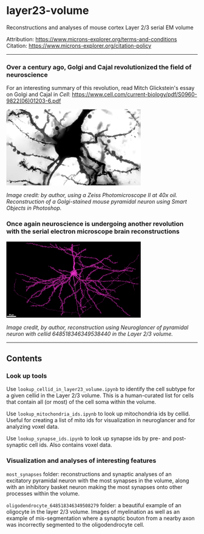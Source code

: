 # layer23-volume
Reconstructions and analyses of mouse cortex Layer 2/3 serial EM volume

Attribution: https://www.microns-explorer.org/terms-and-conditions<br>
Citation: https://www.microns-explorer.org/citation-policy<br>

***

### Over a century ago, Golgi and Cajal revolutionized the field of neuroscience

For an interesting summary of this revolution, read Mitch Glickstein's essay on Golgi and Cajal in <em>Cell</em>: https://www.cell.com/current-biology/pdf/S0960-9822(06)01203-6.pdf

![Pyramidal neuron of the mouse cortex stained using the Golgi method](img/golgistain.png "Serial LM reconstruction of Golgi stained neuron")


<em>Image credit: by author, using a Zeiss Photomicroscope II at 40x oil. Reconstruction of a Golgi-stained mouse pyramidal neuron using Smart Objects in Photoshop.</em>

### Once again neuroscience is undergoing another revolution with the serial electron microscope brain reconstructions

![Pyramdial neuron from the Layer 2/3 serial EM volume](img/layer23pyr.png "Serial EM reconstruction using Neuroglancer")


<em>Image credit, by author, reconstruction using Neuroglancer of pyramidal neuron with cellid 648518346349538440 in the Layer 2/3 volume.</em> 

***

## Contents

### Look up tools

Use `lookup_cellid_in_layer23_volume.ipynb` to identify the cell subtype for a given cellid in the Layer 2/3 volume. This is a human-curated list for cells that contain all (or most) of the cell soma within the volume.

Use `lookup_mitochondria_ids.ipynb` to look up mitochondria ids by cellid. Useful for creating a list of mito ids for visualization in neuroglancer and for analyzing voxel data.

Use `lookup_synapse_ids.ipynb` to look up synapse ids by pre- and post-synaptic cell ids. Also contains voxel data.

### Visualization and analyses of interesting features

`most_synapses` folder: reconstructions and synaptic analyses of an excitatory pyramidal neuron with the most synapses in the volume, along with an inhibitory basket neuron making the most synapses onto other processes within the volume. 

`oligodendrocyte_648518346349508279` folder: a beautiful example of an oligocyte in the layer 2/3 volume. Images of myelination as well as an example of mis-segmentation where a synaptic bouton from a nearby axon was incorrectly segmented to the oligodendrocyte cell.
